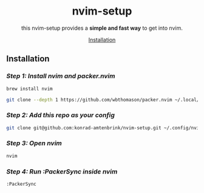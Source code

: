 <!-- markdownlint-configure-file {
  "MD013": {
    "code_blocks": false,
    "tables": false
  },
  "MD033": false,
  "MD041": false
} -->

<div align="center">

# nvim-setup

this nvim-setup provides a **simple and fast way** to get into nvim.

[Installation](#installation)

</div>

## Installation

### *Step 1: Install nvim and packer.nvim*

```sh
brew install nvim
```

```sh
git clone --depth 1 https://github.com/wbthomason/packer.nvim ~/.local/share/nvim/site/pack/packer/start/packer.nvim
```
### *Step 2: Add this repo as your config*

```sh
git clone git@github.com:konrad-amtenbrink/nvim-setup.git ~/.config/nvim
```

### *Step 3: Open nvim*

```sh
nvim
```

### *Step 4: Run :PackerSync inside nvim*

```sh
:PackerSync
```
